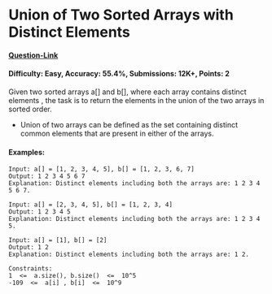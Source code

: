 # Union of Two Sorted Arrays with Distinct Elements
#### [Question-Link](https://www.geeksforgeeks.org/problems/union-of-two-sorted-arrays-with-distinct-elements/1)
#### Difficulty: Easy, Accuracy: 55.4%, Submissions: 12K+, Points: 2

Given two sorted arrays a[] and b[], where each array contains distinct elements , the task is to return the elements in the union of the two arrays in sorted order.

  - Union of two arrays can be defined as the set containing distinct common elements that are present in either of the arrays.

#### Examples:
```
Input: a[] = [1, 2, 3, 4, 5], b[] = [1, 2, 3, 6, 7]
Output: 1 2 3 4 5 6 7
Explanation: Distinct elements including both the arrays are: 1 2 3 4 5 6 7.
```
```
Input: a[] = [2, 3, 4, 5], b[] = [1, 2, 3, 4]
Output: 1 2 3 4 5
Explanation: Distinct elements including both the arrays are: 1 2 3 4 5.
```
```
Input: a[] = [1], b[] = [2]
Output: 1 2
Explanation: Distinct elements including both the arrays are: 1 2.
```
```
Constraints:
1  <=  a.size(), b.size()  <=  10^5
-109  <=  a[i] , b[i]  <=  10^9
```
